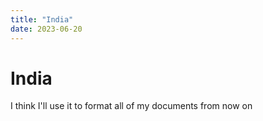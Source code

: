 ```yaml
---
title: "India"
date: 2023-06-20
---
```

# India
I think I'll use it to format all of my documents from now on
